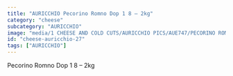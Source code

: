```yaml
---
title: "AURICCHIO Pecorino Romno Dop 1 8 – 2kg"
category: "cheese"
subcategory: "AURICCHIO"
image: "media/1 CHEESE AND COLD CUTS/AURICCHIO PICS/AUE747/PECORINO ROMNO DOP 1_8 – 2KG.jpg"
id: "cheese-auricchio-27"
tags: ["AURICCHIO"]
---
```


Pecorino Romno Dop 1 8 – 2kg
